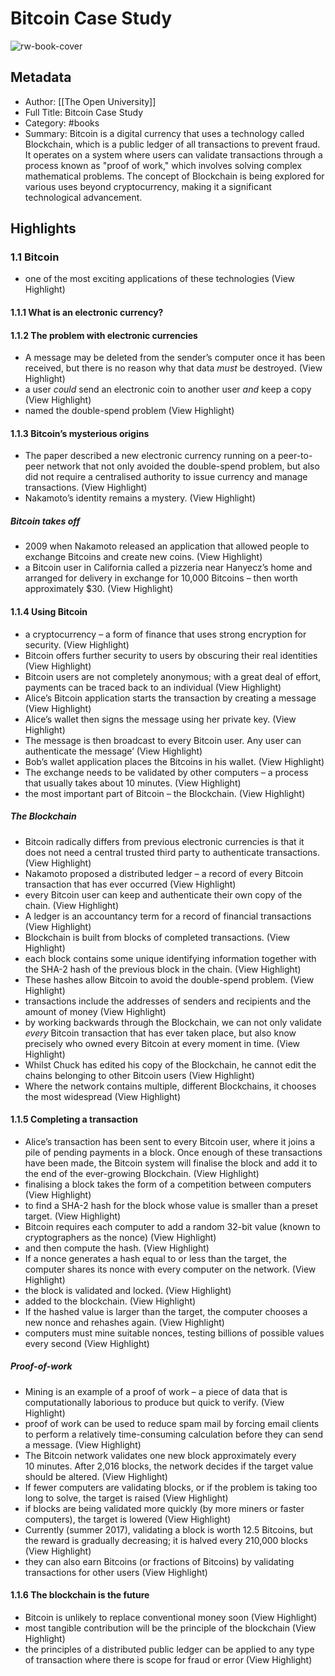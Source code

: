 # Bitcoin Case Study

![rw-book-cover](https://readwise-assets.s3.amazonaws.com/media/reader/parsed_document_assets/197079039/vIykOCnx3vWerfeRGD98iK3w5ut0ihdcCly6HwsS200-cove_Kpq1i89.jpg)

## Metadata
- Author: [[The Open University]]
- Full Title: Bitcoin Case Study
- Category: #books
- Summary: Bitcoin is a digital currency that uses a technology called Blockchain, which is a public ledger of all transactions to prevent fraud. It operates on a system where users can validate transactions through a process known as "proof of work," which involves solving complex mathematical problems. The concept of Blockchain is being explored for various uses beyond cryptocurrency, making it a significant technological advancement.

## Highlights
### 1.1 Bitcoin
- one of the most exciting applications of these technologies (View Highlight)
#### 1.1.1 What is an electronic currency?
#### 1.1.2 The problem with electronic currencies
- A message may be deleted from the sender’s computer once it has been received, but there is no reason why that data *must* be destroyed. (View Highlight)
- a user *could* send an electronic coin to another user *and* keep a copy (View Highlight)
- named the double-spend problem (View Highlight)
#### 1.1.3 Bitcoin’s mysterious origins
- The paper described a new electronic currency running on a peer-to-peer network that not only avoided the double-spend problem, but also did not require a centralised authority to issue currency and manage transactions. (View Highlight)
- Nakamoto’s identity remains a mystery. (View Highlight)
##### Bitcoin takes off
- 2009 when Nakamoto released an application that allowed people to exchange Bitcoins and create new coins. (View Highlight)
- a Bitcoin user in California called a pizzeria near Hanyecz’s home and arranged for delivery in exchange for 10,000 Bitcoins – then worth approximately $30. (View Highlight)
#### 1.1.4 Using Bitcoin
- a cryptocurrency – a form of finance that uses strong encryption for security. (View Highlight)
- Bitcoin offers further security to users by obscuring their real identities (View Highlight)
- Bitcoin users are not completely anonymous; with a great deal of effort, payments can be traced back to an individual (View Highlight)
- Alice’s Bitcoin application starts the transaction by creating a message (View Highlight)
- Alice’s wallet then signs the message using her private key. (View Highlight)
- The message is then broadcast to every Bitcoin user. Any user can authenticate the message’ (View Highlight)
- Bob’s wallet application places the Bitcoins in his wallet. (View Highlight)
- The exchange needs to be validated by other computers – a process that usually takes about 10 minutes. (View Highlight)
- the most important part of Bitcoin – the Blockchain. (View Highlight)
##### The Blockchain
- Bitcoin radically differs from previous electronic currencies is that it does not need a central trusted third party to authenticate transactions. (View Highlight)
- Nakamoto proposed a distributed ledger – a record of every Bitcoin transaction that has ever occurred (View Highlight)
- every Bitcoin user can keep and authenticate their own copy of the chain. (View Highlight)
- A ledger is an accountancy term for a record of financial transactions (View Highlight)
- Blockchain is built from blocks of completed transactions. (View Highlight)
- each block contains some unique identifying information together with the SHA-2 hash of the previous block in the chain. (View Highlight)
- These hashes allow Bitcoin to avoid the double-spend problem. (View Highlight)
- transactions include the addresses of senders and recipients and the amount of money (View Highlight)
- by working backwards through the Blockchain, we can not only validate *every* Bitcoin transaction that has ever taken place, but also know precisely who owned every Bitcoin at every moment in time. (View Highlight)
- Whilst Chuck has edited his copy of the Blockchain, he cannot edit the chains belonging to other Bitcoin users (View Highlight)
- Where the network contains multiple, different Blockchains, it chooses the most widespread (View Highlight)
#### 1.1.5 Completing a transaction
- Alice’s transaction has been sent to every Bitcoin user, where it joins a pile of pending payments in a block. Once enough of these transactions have been made, the Bitcoin system will finalise the block and add it to the end of the ever-growing Blockchain. (View Highlight)
- finalising a block takes the form of a competition between computers (View Highlight)
- to find a SHA-2 hash for the block whose value is smaller than a preset target. (View Highlight)
- Bitcoin requires each computer to add a random 32-bit value (known to cryptographers as the nonce) (View Highlight)
- and then compute the hash. (View Highlight)
- If a nonce generates a hash equal to or less than the target, the computer shares its nonce with every computer on the network. (View Highlight)
- the block is validated and locked. (View Highlight)
- added to the blockchain. (View Highlight)
- If the hashed value is larger than the target, the computer chooses a new nonce and rehashes again. (View Highlight)
- computers must mine suitable nonces, testing billions of possible values every second (View Highlight)
##### Proof-of-work
- Mining is an example of a proof of work – a piece of data that is computationally laborious to produce but quick to verify. (View Highlight)
- proof of work can be used to reduce spam mail by forcing email clients to perform a relatively time-consuming calculation before they can send a message. (View Highlight)
- The Bitcoin network validates one new block approximately every 10 minutes. After 2,016 blocks, the network decides if the target value should be altered. (View Highlight)
- If fewer computers are validating blocks, or if the problem is taking too long to solve, the target is raised (View Highlight)
- if blocks are being validated more quickly (by more miners or faster computers), the target is lowered (View Highlight)
- Currently (summer 2017), validating a block is worth 12.5 Bitcoins, but the reward is gradually decreasing; it is halved every 210,000 blocks (View Highlight)
- they can also earn Bitcoins (or fractions of Bitcoins) by validating transactions for other users (View Highlight)
#### 1.1.6 The blockchain is the future
- Bitcoin is unlikely to replace conventional money soon (View Highlight)
- most tangible contribution will be the principle of the blockchain (View Highlight)
- the principles of a distributed public ledger can be applied to any type of transaction where there is scope for fraud or error (View Highlight)

